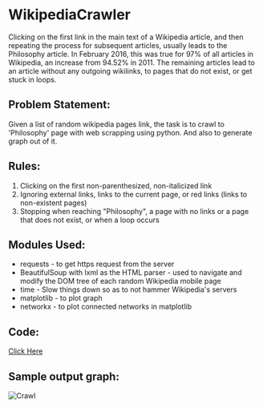 # WikipediaCrawler

Clicking on the first link in the main text of a Wikipedia article, and then repeating the process for subsequent articles, usually leads to the Philosophy article. In February 2016, this was true for 97% of all articles in Wikipedia, an increase from 94.52% in 2011. The remaining articles lead to an article without any outgoing wikilinks, to pages that do not exist, or get stuck in loops.

## Problem Statement:
Given a list of random wikipedia pages link, the task is to crawl to 'Philosophy' page with web scrapping using python. And also to generate graph out of it.

## Rules:
1. Clicking on the first non-parenthesized, non-italicized link
2. Ignoring external links, links to the current page, or red links (links to non-existent pages)
3. Stopping when reaching "Philosophy", a page with no links or a page that does not exist, or when a loop occurs

## Modules Used:

- requests - to get https request from the server
- BeautifulSoup with lxml as the HTML parser - used to navigate and modify the DOM tree of each random Wikipedia mobile page
- time - Slow things down so as to not hammer Wikipedia's servers
- matplotlib - to plot graph
- networkx - to plot connected networks in matplotlib

## Code:
[Click Here]("https://github.com/BalaDhinesh/WikipediaCrawler/blob/master/Wikipedia-Crawl.py")

## Sample output graph:
![Crawl]("https://github.com/BalaDhinesh/WikipediaCrawler/blob/master/Sample%20graph.png")
